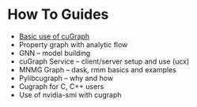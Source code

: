 # How To Guides
- [Basic use of cuGraph](./basic_cugraph.md)
- Property graph with analytic flow
- GNN – model building
- cuGraph Service – client/server setup and use (ucx)
- MNMG Graph – dask, rmm basics and examples
- Pylibcugraph – why and how
- Cugraph for C, C++ users
- Use of nvidia-smi with cugraph
